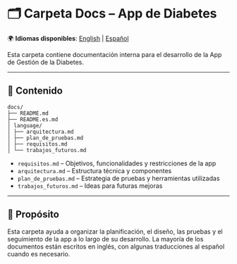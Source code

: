 # 🗂 Carpeta Docs – App de Diabetes

🌍 **Idiomas disponibles**: [English](README.md) | [Español](README.es.md)

Esta carpeta contiene documentación interna para el desarrollo de la App de Gestión de la Diabetes.

---

## 📂 Contenido

```plaintext
docs/
├── README.md
├── README.es.md
│ language/
│ ├── arquitectura.md
│ ├── plan_de_pruebas.md
│ ├── requisitos.md
│ └── trabajos_futuros.md
```

- `requisitos.md` – Objetivos, funcionalidades y restricciones de la app
- `arquitectura.md` – Estructura técnica y componentes
- `plan_de_pruebas.md` – Estrategia de pruebas y herramientas utilizadas
- `trabajos_futuros.md` – Ideas para futuras mejoras

---

## 📌 Propósito

Esta carpeta ayuda a organizar la planificación, el diseño, las pruebas y el seguimiento de la app a lo largo de su desarrollo. La mayoría de los documentos están escritos en inglés, con algunas traducciones al español cuando es necesario.

